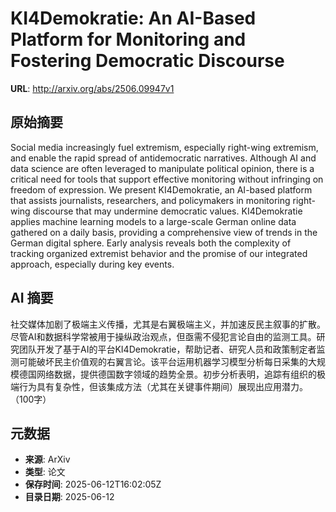 # KI4Demokratie: An AI-Based Platform for Monitoring and Fostering Democratic Discourse

**URL**: http://arxiv.org/abs/2506.09947v1

## 原始摘要

Social media increasingly fuel extremism, especially right-wing extremism,
and enable the rapid spread of antidemocratic narratives. Although AI and data
science are often leveraged to manipulate political opinion, there is a
critical need for tools that support effective monitoring without infringing on
freedom of expression. We present KI4Demokratie, an AI-based platform that
assists journalists, researchers, and policymakers in monitoring right-wing
discourse that may undermine democratic values. KI4Demokratie applies machine
learning models to a large-scale German online data gathered on a daily basis,
providing a comprehensive view of trends in the German digital sphere. Early
analysis reveals both the complexity of tracking organized extremist behavior
and the promise of our integrated approach, especially during key events.


## AI 摘要

社交媒体加剧了极端主义传播，尤其是右翼极端主义，并加速反民主叙事的扩散。尽管AI和数据科学常被用于操纵政治观点，但亟需不侵犯言论自由的监测工具。研究团队开发了基于AI的平台KI4Demokratie，帮助记者、研究人员和政策制定者监测可能破坏民主价值观的右翼言论。该平台运用机器学习模型分析每日采集的大规模德国网络数据，提供德国数字领域的趋势全景。初步分析表明，追踪有组织的极端行为具有复杂性，但该集成方法（尤其在关键事件期间）展现出应用潜力。（100字）

## 元数据

- **来源**: ArXiv
- **类型**: 论文
- **保存时间**: 2025-06-12T16:02:05Z
- **目录日期**: 2025-06-12
